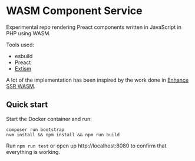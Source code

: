 # WASM Component Service

Experimental repo rendering Preact components written in JavaScript in PHP using WASM.

Tools used:

- esbuild
- Preact
- [Extism](https://extism.org/)

A lot of the implementation has been inspired by the work done in [Enhance SSR WASM](https://github.com/enhance-dev/enhance-ssr-wasm).

## Quick start

Start the Docker container and run:
```  
composer run bootstrap
nvm install && npm install && npm run build
```
Run `npm run test` or open up http://localhost:8080 to confirm that everything is working.